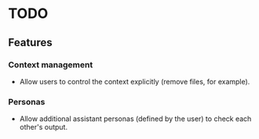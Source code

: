 # TODO

## Features

### Context management

- Allow users to control the context explicitly (remove files, for example).

### Personas

- Allow additional assistant personas (defined by the user) to check each other's output.

